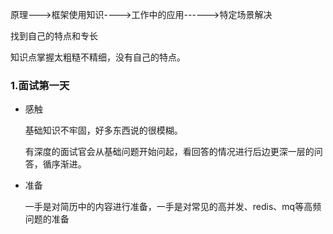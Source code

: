 原理--->框架使用知识---->工作中的应用------>特定场景解决

找到自己的特点和专长

知识点掌握太粗糙不精细，没有自己的特点。

### 1.面试第一天

- 感触

  基础知识不牢固，好多东西说的很模糊。

  有深度的面试官会从基础问题开始问起，看回答的情况进行后边更深一层的问答，循序渐进。

- 准备

  一手是对简历中的内容进行准备，一手是对常见的高并发、redis、mq等高频问题的准备



